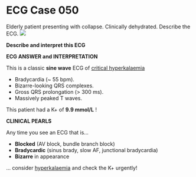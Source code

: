 # ECG Case 050


Elderly patient presenting with collapse. Clinically dehydrated. Describe the ECG.
![](https://litfl.com/wp-content/uploads/2018/08/TOP-100-ECG-QUIZ-LITFL-050-2.jpg)



**Describe and interpret this ECG** 

**ECG ANSWER and INTERPRETATION** 


This is a classic **sine wave**  ECG of [critical hyperkalaemia](https://litfl.com/hyperkalaemia-ecg-library/)

- Bradycardia (~ 55 bpm).
- Bizarre-looking QRS complexes.
- Gross QRS prolongation (> 300 ms).
- Massively peaked T waves.


This patient had a K+ of **9.9 mmol/L** !

**CLINICAL PEARLS** 


Any time you see an ECG that is…

- **Blocked**  (AV block, bundle branch block)
- **Bradycardic**  (sinus brady, slow AF, junctional bradycardia)
- **Bizarre**  in appearance


… consider [hyperkalaemia](https://litfl.com/hyperkalaemia-ecg-library/) and check the K+ urgently!

